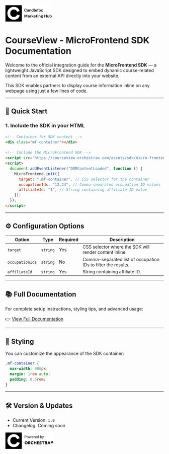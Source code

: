 ![Candlefox Logo](images/candlefox-logo.png)

# CourseView - MicroFrontend SDK Documentation

Welcome to the official integration guide for the **MicroFrontend SDK** — a lightweight JavaScript SDK designed to embed dynamic course-related content from an external API directly into your website.

This SDK enables partners to display course information inline on any webpage using just a few lines of code.

---

## 🚀 Quick Start

### 1. Include the SDK in your HTML

```html
<!-- Container for SDK content -->
<div class="mf-container"></div>

<!-- Include the MicroFrontend SDK -->
<script src="https://courseview.orchestrax.com/assets/sdk/micro-frontend-sdk.js"></script>
<script>
  document.addEventListener("DOMContentLoaded", function () {
    MicroFrontend.init({
      target: ".mf-container", // CSS selector for the container
      occupationIds: "12,24", // Comma-separated occupation ID values
      affiliateId: "1", // String containing affiliate ID value
    });
  });
</script>
```

---

## ⚙️ Configuration Options

| Option          | Type     | Required | Description                                                   |
| --------------- | -------- | -------- | ------------------------------------------------------------- |
| `target`        | `string` | Yes      | CSS selector where the SDK will render content inline.        |
| `occupationIds` | `string` | No       | Comma-separated list of occupation IDs to filter the results. |
| `affiliateId`   | `string` | Yes      | String containing affiliate ID.                               |

---

## 📚 Full Documentation

For complete setup instructions, styling tips, and advanced usage:

👉 [View Full Documentation](./sdk_implementation_guide.md)

---

## 🎨 Styling

You can customize the appearance of the SDK container:

```css
.mf-container {
  max-width: 900px;
  margin: 1rem auto;
  padding: 0.5rem;
}
```

---

## 🛠 Version & Updates

- Current Version: `1.0`
- Changelog: Coming soon

![OrchestraX Logo](images/logo.png)
